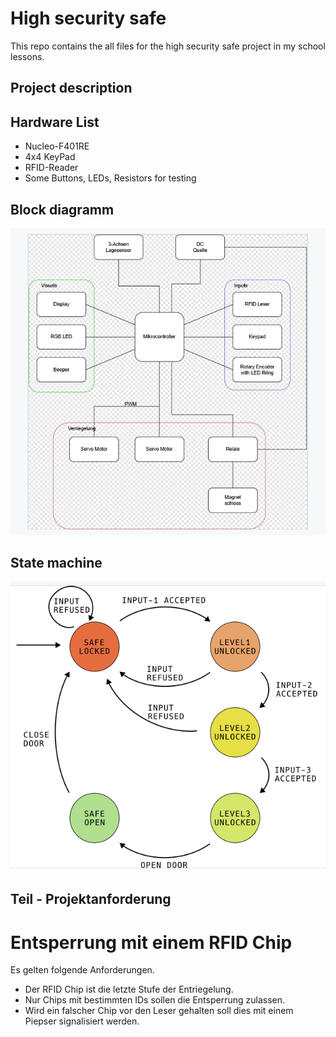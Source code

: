# High security safe

This repo contains the all files for the high security safe project in my school lessons.


## Project description


## Hardware List
 - Nucleo-F401RE
 - 4x4 KeyPad
 - RFID-Reader
 - Some Buttons, LEDs, Resistors for testing

## Block diagramm
![Loading Block-Diagram](./assets/safeBlockDiagramm.png)

## State machine
![Loading State-Diagram](./assets/safeStateDiagramm.png)

## Teil - Projektanforderung

# Entsperrung mit einem RFID Chip

Es gelten folgende Anforderungen.
- Der RFID Chip ist die letzte Stufe der Entriegelung.
- Nur Chips mit bestimmten IDs sollen die Entsperrung zulassen.
- Wird ein falscher Chip vor den Leser gehalten soll dies mit einem Piepser signalisiert werden.